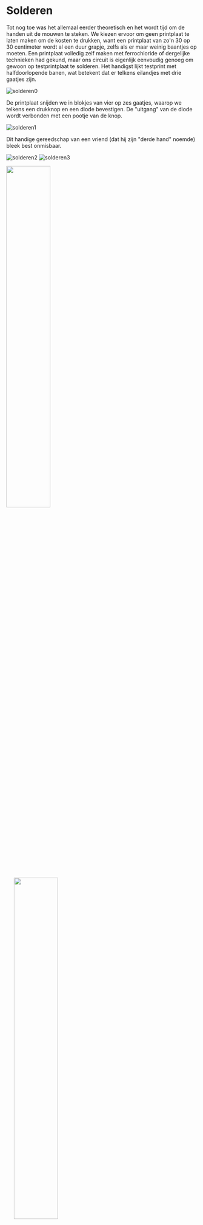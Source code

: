 # Solderen

Tot nog toe was het allemaal eerder theoretisch en het wordt tijd om de handen uit de mouwen te steken. We kiezen ervoor om geen printplaat te laten maken om de kosten te drukken, want een printplaat van zo'n 30 op 30 centimeter wordt al een duur grapje, zelfs als er maar weinig baantjes op moeten. Een printplaat volledig zelf maken met ferrochloride of dergelijke technieken had gekund, maar ons circuit is eigenlijk eenvoudig genoeg om gewoon op testprintplaat te solderen. Het handigst lijkt testprint met halfdoorlopende banen, wat betekent dat er telkens eilandjes met drie gaatjes zijn.

![solderen0](../assets/images/project/solderen0.jpg "solderen")

 De printplaat snijden we in blokjes van vier op zes gaatjes, waarop we telkens een drukknop en een diode bevestigen. De "uitgang" van de diode wordt verbonden met een pootje van de knop.

![solderen1](../assets/images/project/solderen1.jpg "solderen")

Dit handige gereedschap van een vriend (dat hij zijn "derde hand" noemde) bleek best onmisbaar.

![solderen2](../assets/images/project/solderen2.jpg "solderen") ![solderen3](../assets/images/project/solderen3.jpg "solderen")

<p>
<img src="../assets/images/project/solderen2.jpg" width="48%" />
<img src="../assets/images/project/solderen3.jpg" width="48%" hspace="20" />
</p>

En zo maken we er 64 in totaal…

![solderen3](../assets/images/project/solderen3.jpg "solderen")

Daarna knippen we een boel draadjes op lengte en verbinden we de componentjes.

![solderen4](../assets/images/project/solderen4.jpg "solderen")

Oef!

![solderen5](../assets/images/project/solderen5.jpg "solderen")

En daarna komt het meest gevreesde deel: de hardware debuggen &#9785;

Met een circuitje op de Arduino, dat al gebruik maakt van de multiplexers, kunnen we de knoppen testen. We gebruiken de Arduino omdat we diens _serial monitor_ (wat de Trinket niet heeft) kunnen gebruiken om makkelijk te kunnen volgen op de computer. Telkens als de Arduino een knop detecteert, schrijft die diens "adres" uit op de monitor.

Uiteraard werkte het niet meteen; er bleken systematisch in elke kolom enkele knoppen te zijn die zogezegd ook de onderste knop in die kolom mee activeerden. Na een uur kopzorgen bleek dat op een van de breadboards de grond niet was doorverbonden met de Arduino… met alle bizarre gevolgen van dien. Een _facepalm_ later bleek alles perfect te werken, verbazend genoeg!

![solderen6](../assets/images/project/solderen6.jpg "solderen")

(Niet de meest elegante) code om te testen:

```c++
const int ButtonColSel1 = 2;
const int ButtonColSel2 = 3;
const int ButtonColSel3 = 4;

const int ButtonRowSel1 = 11;
const int ButtonRowSel2 = 12;
const int ButtonRowSel3 = 13;

const int ButtonRead = 6;

void setup() {
  pinMode(ButtonColSel1, OUTPUT);
  pinMode(ButtonColSel2, OUTPUT);
  pinMode(ButtonColSel3, OUTPUT);
  pinMode(ButtonRowSel1, OUTPUT);
  pinMode(ButtonRowSel2, OUTPUT);
  pinMode(ButtonRowSel3, OUTPUT);
  pinMode(ButtonRead, INPUT);
  Serial.begin(9600);
}

void loop() {
  //loop over rows
  for (int R = 0; R < 8; ++R) {
    digitalWrite(ButtonRowSel1, R & 1 ? HIGH : LOW);
    digitalWrite(ButtonRowSel2, R & 2 ? HIGH : LOW);
    digitalWrite(ButtonRowSel3, R & 4 ? HIGH : LOW);
    //loop over columns
    for (int C = 0; C < 8; ++C) {
      digitalWrite(ButtonColSel1, C & 1 ? HIGH : LOW);
      digitalWrite(ButtonColSel2, C & 2 ? HIGH : LOW);
      digitalWrite(ButtonColSel3, C & 4 ? HIGH : LOW);
      //check button in R-th row and C-th column
      if (digitalRead(ButtonRead)) {
        Serial.print("KNOP ");
        Serial.print(8*C+R);
        Serial.println(" INGEDRUKT!");
      }
    }
  }
}
```
